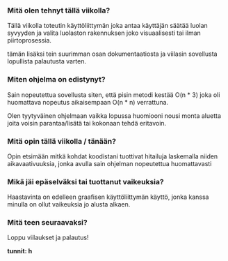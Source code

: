 ### Mitä olen tehnyt tällä viikolla?
Tällä viikolla toteutin käyttöliittymän joka antaa käyttäjän säätää luolan syvyyden ja valita luolaston rakennuksen joko 
visuaalisesti tai ilman piirtoprosessia.

tämän lisäksi tein suurimman osan dokumentaatiosta ja viilasin sovellusta lopullista palautusta varten.

### Miten ohjelma on edistynyt?
Sain nopeutettua sovellusta siten, että pisin metodi kestää O(n * 3) joka oli huomattava nopeutus aikaisempaan O(n * n) 
verrattuna.

Olen tyytyväinen ohjelmaan vaikka lopussa huomiooni nousi monta aluetta joita voisin parantaa/lisätä tai kokonaan tehdä eritavoin.

### Mitä opin tällä viikolla / tänään?
Opin etsimään mitkä kohdat koodistani tuottivat hitailuja laskemalla niiden aikavaativuuksia, jonka avulla sain ohjelman nopeutettua 
huomattavasti

### Mikä jäi epäselväksi tai tuottanut vaikeuksia?
Haastavinta on edelleen graafisen käyttöliittymän käyttö, jonka kanssa minulla on ollut vaikeuksia jo alusta alkaen.

### Mitä teen seuraavaksi?
Loppu viilaukset ja palautus!

**tunnit: h**
